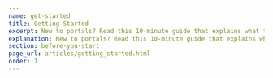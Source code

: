 ```yaml
---
name: get-started
title: Getting Started
excerpt: New to portals? Read this 10-minute guide that explains what they are, why you should use them, and how to get started!
explanation: New to portals? Read this 10-minute guide that explains what they are, why you should use them, and how to get started!
section: before-you-start
page_url: articles/getting_started.html
order: 1
---
```

